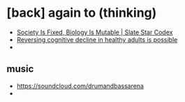 # [back] again to (thinking) 
- [Society Is Fixed, Biology Is Mutable | Slate Star Codex](https://slatestarcodex.com/2014/09/10/society-is-fixed-biology-is-mutable/)
- [Reversing cognitive decline in healthy adults is possible](https://morelucid.substack.com/p/increasing-iq-by-10-points-is-possible)
- 

## music 
- https://soundcloud.com/drumandbassarena
- 
